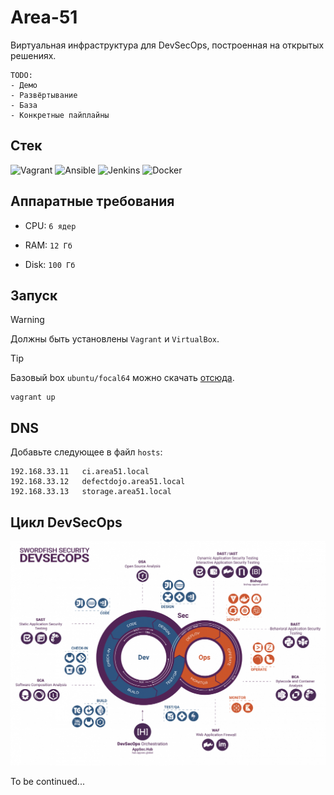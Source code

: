 # Area-51

Виртуальная инфраструктура для DevSecOps, построенная на открытых решениях.

```
TODO:
- Демо
- Развёртывание
- База
- Конкретные пайплайны
```

## Стек

![Vagrant](https://img.shields.io/badge/vagrant-%231563FF.svg?style=for-the-badge&logo=vagrant&logoColor=white)
![Ansible](https://img.shields.io/badge/ansible-%231A1918.svg?style=for-the-badge&logo=ansible&logoColor=white)
![Jenkins](https://img.shields.io/badge/jenkins-%232C5263.svg?style=for-the-badge&logo=jenkins&logoColor=white)
![Docker](https://img.shields.io/badge/docker-%230db7ed.svg?style=for-the-badge&logo=docker&logoColor=white)

## Аппаратные требования

- CPU: `6 ядер`

- RAM: `12 Гб`

- Disk: `100 Гб`

## Запуск

> [!WARNING]  
> Должны быть установлены `Vagrant` и `VirtualBox`.

> [!TIP]
> Базовый box `ubuntu/focal64` можно скачать [отсюда](https://portal.cloud.hashicorp.com/vagrant/discover/ubuntu/focal64).

```shell
vagrant up
```

## DNS

Добавьте следующее в файл `hosts`:

```
192.168.33.11   ci.area51.local
192.168.33.12   defectdojo.area51.local
192.168.33.13   storage.area51.local
```

## Цикл DevSecOps

![Схема цикла DevSecOps](assets/devsecops.png)

To be continued...
